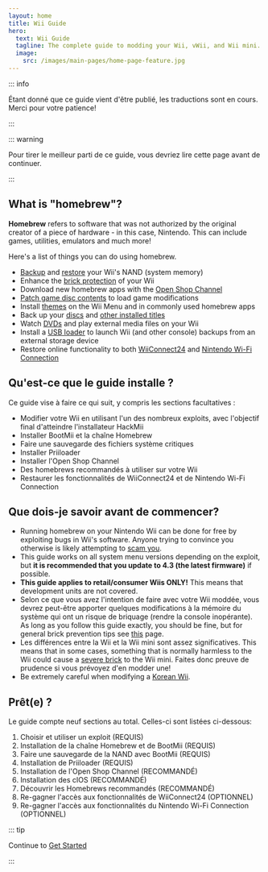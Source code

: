 ```yaml
---
layout: home
title: Wii Guide
hero:
  text: Wii Guide
  tagline: The complete guide to modding your Wii, vWii, and Wii mini.
  image:
    src: /images/main-pages/home-page-feature.jpg
---
```


::: info

Étant donné que ce guide vient d'être publié, les traductions sont en cours. Merci pour votre patience!

:::

::: warning

Pour tirer le meilleur parti de ce guide, vous devriez lire cette page avant de continuer.

:::

## What is "homebrew"?

**Homebrew** refers to software that was not authorized by the original creator of a piece of hardware - in this case, Nintendo. This can include games, utilities, emulators and much more!

Here's a list of things you can do using homebrew.

- [Backup](bootmii) and [restore](bootmiirecover) your Wii's NAND (system memory)
- Enhance the [brick protection](priiloader) of your Wii
- Download new homebrew apps with the [Open Shop Channel](osc)
- [Patch game disc contents](https://wiki.hacks.guide/wiki/Wii:Riivolution) to load game modifications
- Install [themes](themes) on the Wii Menu and in commonly used homebrew apps
- Back up your [discs](dump-games) and [other installed titles](dump-wads)
- Watch [DVDs](recommended-homebrew#entertainment) and play external media files on your Wii
- Install a [USB loader](wii-loaders) to launch Wii (and other console) backups from an external storage device
- Restore online functionality to both [WiiConnect24](wiiconnect24) and [Nintendo Wi-Fi Connection](wiimmfi)

## Qu'est-ce que le guide installe ?

Ce guide vise à faire ce qui suit, y compris les sections facultatives :

- Modifier votre Wii en utilisant l'un des nombreux exploits, avec l'objectif final d'atteindre l'installateur HackMii
- Installer BootMii et la chaîne Homebrew
- Faire une sauvegarde des fichiers système critiques
- Installer Priiloader
- Installer l'Open Shop Channel
- Des homebrews recommandés à utiliser sur votre Wii
- Restaurer les fonctionnalités de WiiConnect24 et de Nintendo Wi-Fi Connection

## Que dois-je savoir avant de commencer?

- Running homebrew on your Nintendo Wii can be done for free by exploiting bugs in Wii's software. Anyone trying to convince you otherwise is likely attempting to [scam you](https://hbc.hackmii.com/scam).
- This guide works on all system menu versions depending on the exploit, but **it is recommended that you update to 4.3 (the latest firmware)** if possible.
- **This guide applies to retail/consumer Wiis ONLY!** This means that development units are not covered.
- Selon ce que vous avez l'intention de faire avec votre Wii moddée, vous devrez peut-être apporter quelques modifications à la mémoire du système qui ont un risque de briquage (rendre la console inopérante). As long as you follow this guide exactly, you should be fine, but for general brick prevention tips see [this](bricks#brick-prevention) page.
- Les différences entre la Wii et la Wii mini sont assez significatives. This means that in some cases, something that is normally harmless to the Wii could cause a [severe brick](bricks#wi-fi-brick) to the Wii mini. Faites donc preuve de prudence si vous prévoyez d'en modder une!
- Be extremely careful when modifying a [Korean Wii](bricks#koreankii-error-003-brick).

## Prêt(e) ?

Le guide compte neuf sections au total. Celles-ci sont listées ci-dessous:

1. Choisir et utiliser un exploit (REQUIS)
2. Installation de la chaîne Homebrew et de BootMii (REQUIS)
3. Faire une sauvegarde de la NAND avec BootMii (REQUIS)
4. Installation de Priiloader (REQUIS)
5. Installation de l'Open Shop Channel (RECOMMANDÉ)
6. Installation des cIOS (RECOMMANDÉ)
7. Découvrir les Homebrews recommandés (RECOMMANDÉ)
8. Re-gagner l'accès aux fonctionnalités de WiiConnect24 (OPTIONNEL)
9. Re-gagner l'accès aux fonctionnalités du Nintendo Wi-Fi Connection (OPTIONNEL)

::: tip

Continue to [Get Started](get-started)

:::
